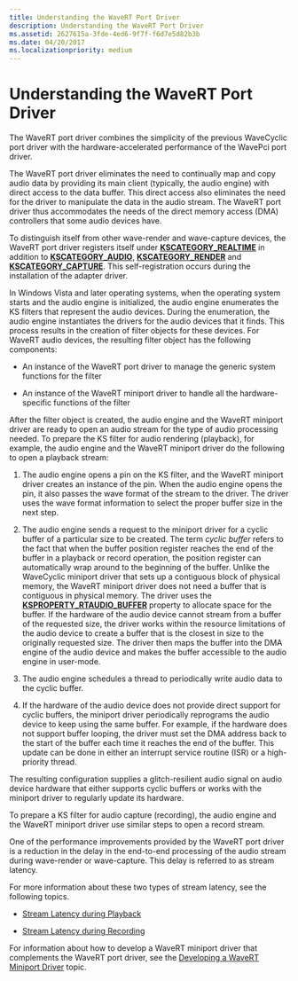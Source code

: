```yaml
---
title: Understanding the WaveRT Port Driver
description: Understanding the WaveRT Port Driver
ms.assetid: 2627615a-3fde-4ed6-9f7f-f6d7e5d82b3b
ms.date: 04/20/2017
ms.localizationpriority: medium
---
```


# Understanding the WaveRT Port Driver


The WaveRT port driver combines the simplicity of the previous WaveCyclic port driver with the hardware-accelerated performance of the WavePci port driver.

The WaveRT port driver eliminates the need to continually map and copy audio data by providing its main client (typically, the audio engine) with direct access to the data buffer. This direct access also eliminates the need for the driver to manipulate the data in the audio stream. The WaveRT port driver thus accommodates the needs of the direct memory access (DMA) controllers that some audio devices have.

To distinguish itself from other wave-render and wave-capture devices, the WaveRT port driver registers itself under [**KSCATEGORY\_REALTIME**](https://msdn.microsoft.com/library/windows/hardware/ff548485) in addition to [**KSCATEGORY\_AUDIO**](https://msdn.microsoft.com/library/windows/hardware/ff548261), [**KSCATEGORY\_RENDER**](https://msdn.microsoft.com/library/windows/hardware/ff548493) and [**KSCATEGORY\_CAPTURE**](https://msdn.microsoft.com/library/windows/hardware/ff548325). This self-registration occurs during the installation of the adapter driver.

In Windows Vista and later operating systems, when the operating system starts and the audio engine is initialized, the audio engine enumerates the KS filters that represent the audio devices. During the enumeration, the audio engine instantiates the drivers for the audio devices that it finds. This process results in the creation of filter objects for these devices. For WaveRT audio devices, the resulting filter object has the following components:

-   An instance of the WaveRT port driver to manage the generic system functions for the filter

-   An instance of the WaveRT miniport driver to handle all the hardware-specific functions of the filter

After the filter object is created, the audio engine and the WaveRT miniport driver are ready to open an audio stream for the type of audio processing needed. To prepare the KS filter for audio rendering (playback), for example, the audio engine and the WaveRT miniport driver do the following to open a playback stream:

1.  The audio engine opens a pin on the KS filter, and the WaveRT miniport driver creates an instance of the pin. When the audio engine opens the pin, it also passes the wave format of the stream to the driver. The driver uses the wave format information to select the proper buffer size in the next step.

2.  The audio engine sends a request to the miniport driver for a cyclic buffer of a particular size to be created. The term *cyclic buffer* refers to the fact that when the buffer position register reaches the end of the buffer in a playback or record operation, the position register can automatically wrap around to the beginning of the buffer. Unlike the WaveCyclic miniport driver that sets up a contiguous block of physical memory, the WaveRT miniport driver does not need a buffer that is contiguous in physical memory. The driver uses the [**KSPROPERTY\_RTAUDIO\_BUFFER**](https://msdn.microsoft.com/library/windows/hardware/ff537370) property to allocate space for the buffer. If the hardware of the audio device cannot stream from a buffer of the requested size, the driver works within the resource limitations of the audio device to create a buffer that is the closest in size to the originally requested size. The driver then maps the buffer into the DMA engine of the audio device and makes the buffer accessible to the audio engine in user-mode.

3.  The audio engine schedules a thread to periodically write audio data to the cyclic buffer.

4.  If the hardware of the audio device does not provide direct support for cyclic buffers, the miniport driver periodically reprograms the audio device to keep using the same buffer. For example, if the hardware does not support buffer looping, the driver must set the DMA address back to the start of the buffer each time it reaches the end of the buffer. This update can be done in either an interrupt service routine (ISR) or a high-priority thread.

The resulting configuration supplies a glitch-resilient audio signal on audio device hardware that either supports cyclic buffers or works with the miniport driver to regularly update its hardware.

To prepare a KS filter for audio capture (recording), the audio engine and the WaveRT miniport driver use similar steps to open a record stream.

One of the performance improvements provided by the WaveRT port driver is a reduction in the delay in the end-to-end processing of the audio stream during wave-render or wave-capture. This delay is referred to as stream latency.

For more information about these two types of stream latency, see the following topics.

-   [Stream Latency during Playback](stream-latency-during-playback.md)

-   [Stream Latency during Recording](stream-latency-during-recording.md)

For information about how to develop a WaveRT miniport driver that complements the WaveRT port driver, see the [Developing a WaveRT Miniport Driver](developing-a-wavert-miniport-driver.md) topic.

 

 




